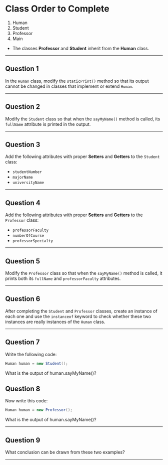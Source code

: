 # Class Order to Complete

1. Human  
2. Student  
3. Professor  
4. Main  

- The classes **Professor** and **Student** inherit from the **Human** class.  

---

## Question 1
In the `Human` class, modify the `staticPrint()` method so that its output cannot be changed in classes that implement or extend `Human`.  

---

## Question 2
Modify the `Student` class so that when the `sayMyName()` method is called, its `fullName` attribute is printed in the output.  

---

## Question 3
Add the following attributes with proper **Setters** and **Getters** to the `Student` class:  
- `studentNumber`  
- `majorName`  
- `universityName`  

---

## Question 4
Add the following attributes with proper **Setters** and **Getters** to the `Professor` class:  
- `professorFaculty`  
- `numberOfCourse`  
- `professorSpecialty`  

---

## Question 5
Modify the `Professor` class so that when the `sayMyName()` method is called, it prints both its `fullName` and `professorFaculty` attributes.  

---

## Question 6
After completing the `Student` and `Professor` classes, create an instance of each one and use the `instanceof` keyword to check whether these two instances are really instances of the `Human` class.  

---

## Question 7
Write the following code:  
```java
Human human = new Student();

```
What is the output of human.sayMyName()?


## Question 8

Now write this code:

```java
Human human = new Professor();
```
What is the output of human.sayMyName()?

---

## Question 9

What conclusion can be drawn from these two examples?

---
